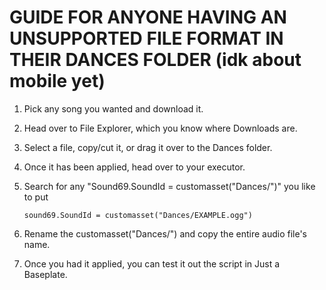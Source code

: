 # GUIDE FOR ANYONE HAVING AN UNSUPPORTED FILE FORMAT IN THEIR DANCES FOLDER (idk about mobile yet)

1. Pick any song you wanted and download it.
2. Head over to File Explorer, which you know where Downloads are.
3. Select a file, copy/cut it, or drag it over to the Dances folder.
4. Once it has been applied, head over to your executor.
5. Search for any "Sound69.SoundId = customasset("Dances/")" you like to put

       sound69.SoundId = customasset("Dances/EXAMPLE.ogg") 
   
7. Rename the customasset("Dances/") and copy the entire audio file's name.
8. Once you had it applied, you can test it out the script in Just a Baseplate.

